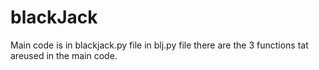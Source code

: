 # blackJack
Main code is in blackjack.py file 
in blj.py file there are the 3 functions tat areused in the main code.

